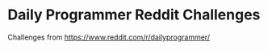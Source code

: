 Daily Programmer Reddit Challenges   
==  

Challenges from https://www.reddit.com/r/dailyprogrammer/

